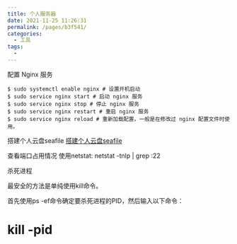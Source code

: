 ```yaml
---
title: 个人服务器
date: 2021-11-25 11:26:31
permalink: /pages/b3f541/
categories:
  - 工具
tags:
  -
---
```


配置 Nginx 服务
```shell
$ sudo systemctl enable nginx # 设置开机启动
$ sudo service nginx start # 启动 nginx 服务
$ sudo service nginx stop # 停止 nginx 服务
$ sudo service nginx restart # 重启 nginx 服务
$ sudo service nginx reload # 重新加载配置，一般是在修改过 nginx 配置文件时使用。

```

搭建个人云盘seafile
[搭建个人云盘seafile](https://zhuanlan.zhihu.com/p/340840964)


查看端口占用情况
使用netstat:   netstat -tnlp | grep :22


杀死进程

最安全的方法是单纯使用kill命令。

首先使用ps -ef命令确定要杀死进程的PID，然后输入以下命令：

# kill -pid